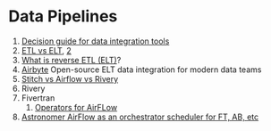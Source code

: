 # Data Pipelines

1. [Decision guide for data integration tools](https://www.metaplane.dev/blog/decision-guide-to-choosing-a-data-integration-tool)
2. [ETL vs ELT](https://www.qlik.com/us/etl/etl-vs-elt), [2](https://www.guru99.com/etl-vs-elt.html)
3. [What is reverse ETL (ELT)](https://torbjornzetterlund.com/what-is-reverse-etl/)?&#x20;
4. [Airbyte](https://airbyte.com) Open-source ELT data integration for modern data teams
5. [Stitch vs Airflow vs Rivery](https://www.stitchdata.com/vs/airflow/rivery/)
6. Rivery
7. Fivertran
   1. [Operators for AirFLow](https://www.fivetran.com/blog/announcing-the-fivetran-airflow-provider#:\~:text=Fivetran%20users%20aren't%20just,various%20data%20practitioners%20to%20collaborate.)
8. [Astronomer AirFlow as an orchestrator scheduler for FT, AB, etc](https://www.astronomer.io/blog/best-etl-tools-airflow/)
